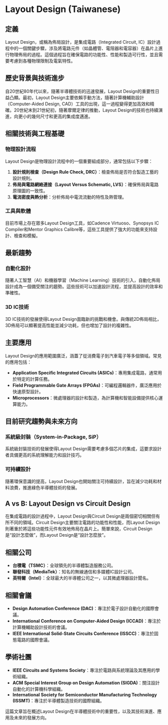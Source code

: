 # Layout Design (Taiwanese)

## 定義

Layout Design，或稱為佈局設計，是集成電路（Integrated Circuit, IC）設計過程中的一個關鍵步驟，涉及將電路元件（如晶體管、電阻器和電容器）在晶片上進行物理佈局的過程。這個過程旨在確保電路的功能性、性能和製造可行性，並且需要考慮到各種物理限制及電氣特性。

## 歷史背景與技術進步

自20世紀80年代以來，隨著半導體技術的迅速發展，Layout Design的重要性日益凸顯。最初，Layout Design主要依賴手動方法，隨著計算機輔助設計（Computer-Aided Design, CAD）工具的出現，這一過程變得更加高效和精確。20世紀末到21世紀初，隨著摩爾定律的推動，Layout Design的技術也持續演進，向更小的幾何尺寸和更高的集成度邁進。

## 相關技術與工程基礎

### 物理設計流程

Layout Design是物理設計流程中的一個重要組成部分，通常包括以下步驟：

1. **設計規則檢查（Design Rule Check, DRC）**：檢查佈局是否符合製造工藝的設計規則。
2. **佈局與電路網絡連接（Layout Versus Schematic, LVS）**：確保佈局與電路原理圖的一致性。
3. **電流密度與熱分析**：分析佈局中電流流動的特性及熱管理。

### 工具與軟體

目前市場上存在眾多Layout Design工具，如Cadence Virtuoso、Synopsys IC Compiler和Mentor Graphics Calibre等，這些工具提供了強大的功能來支持設計、檢查和模擬。

## 最新趨勢

### 自動化設計

隨著人工智慧（AI）和機器學習（Machine Learning）技術的引入，自動化佈局設計成為一個備受關注的趨勢。這些技術可以加速設計流程，並提高設計的效率和準確性。

### 3D IC技術

3D IC技術的發展使得Layout Design面臨新的挑戰和機會。與傳統2D佈局相比，3D佈局可以顯著提高性能並減少功耗，但也增加了設計的複雜性。

## 主要應用

Layout Design的應用範圍廣泛，涵蓋了從消費電子到汽車電子等多個領域。常見的應用包括：

- **Application Specific Integrated Circuits (ASICs)**：專用集成電路，通常用於特定的計算任務。
- **Field Programmable Gate Arrays (FPGAs)**：可編程邏輯器件，廣泛應用於快速原型設計。
- **Microprocessors**：微處理器的設計和製造，為計算機和智能設備提供核心運算能力。

## 目前研究趨勢與未來方向

### 系統級封裝（System-in-Package, SiP）

系統級封裝技術的發展使得Layout Design需要考慮多個芯片的集成，這要求設計者具備更高的系統理解能力和設計技巧。

### 可持續設計

隨著環保意識的提高，Layout Design也開始關注可持續設計，旨在減少功耗和材料浪費，推進綠色半導體技術的發展。

## A vs B: Layout Design vs Circuit Design

在集成電路的設計過程中，Layout Design與Circuit Design是兩個密切相關但有所不同的領域。Circuit Design主要關注電路的功能性和性能，而Layout Design則著重於將這些功能性元件有效地佈局在晶片上。簡單來說，Circuit Design是“設計怎麼做”，而Layout Design是“設計怎麼放”。

## 相關公司

- **台積電（TSMC）**：全球領先的半導體製造服務公司。
- **聯發科技（MediaTek）**：知名的無線通信和多媒體IC設計公司。
- **英特爾（Intel）**：全球最大的半導體公司之一，以其微處理器設計聞名。

## 相關會議

- **Design Automation Conference (DAC)**：專注於電子設計自動化的國際會議。
- **International Conference on Computer-Aided Design (ICCAD)**：專注於計算機輔助設計技術的會議。
- **IEEE International Solid-State Circuits Conference (ISSCC)**：專注於固態電路的國際會議。

## 學術社團

- **IEEE Circuits and Systems Society**：專注於電路與系統理論及其應用的學術組織。
- **ACM Special Interest Group on Design Automation (SIGDA)**：關注設計自動化的計算機科學組織。
- **International Society for Semiconductor Manufacturing Technology (ISSMT)**：專注於半導體製造技術的國際組織。

這篇文章旨在概述Layout Design在半導體技術中的重要性，以及其技術演進、應用及未來的發展方向。
